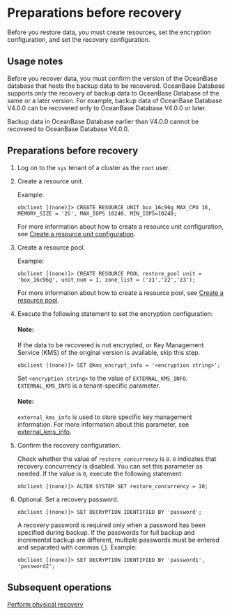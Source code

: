 # Preparations before recovery

Before you restore data, you must create resources, set the encryption configuration, and set the recovery configuration.

## Usage notes

Before you recover data, you must confirm the version of the OceanBase database that hosts the backup data to be recovered. OceanBase Database supports only the recovery of backup data to OceanBase Database of the same or a later version. For example, backup data of OceanBase Database V4.0.0 can be recovered only to OceanBase Database V4.0.0 or later.

Backup data in OceanBase Database earlier than V4.0.0 cannot be recovered to OceanBase Database V4.0.0.

## Preparations before recovery

1. Log on to the `sys` tenant of a cluster as the `root` user.

2. Create a resource unit.

   Example:

   ```shell
   obclient [(none)]> CREATE RESOURCE UNIT box_16c96g MAX_CPU 16, MEMORY_SIZE = '2G', MAX_IOPS 10240, MIN_IOPS=10240;
   ```

   For more information about how to create a resource unit configuration, see [Create a resource unit configuration](../../../7.reference/2.administrator-guide/2.basic-database-management/3.manage-resources/2.create-a-resource-unit.md).

3. Create a resource pool.

   Example:

   ```shell
   obclient [(none)]> CREATE RESOURCE POOL restore_pool unit = 'box_16c96g', unit_num = 1, zone_list = ('z1','z2','z3');
   ```

   For more information about how to create a resource pool, see [Create a resource pool](../../../7.reference/2.administrator-guide/2.basic-database-management/3.manage-resources/4.create-a-resource-pool.md).

4. Execute the following statement to set the encryption configuration:

   <main id="notice" type='explain'>
   <h4>Note:</h4>
   <p>If the data to be recovered is not encrypted, or Key Management Service (KMS) of the original version is available, skip this step. </p>
   </main>

   ```shell
   obclient [(none)]> SET @kms_encrypt_info = '<encryption string>';
   ```

   Set `<encryption string>` to the value of `EXTERNAL_KMS_INFO`. `EXTERNAL_KMS_INFO` is a tenant-specific parameter.

   <main id="notice" type='explain'>
   <h4>Note:</h4>
   <p><code>external_kms_info</code> is used to store specific key management information. For more information about this parameter, see <a href="../../../../7.reference/5.system-reference/1.system-configuration-items/4.tenant-level-configuration-items/11.external_kms_info.md">external_kms_info</a>. </p>
   </main>

5. Confirm the recovery configuration.

   Check whether the value of `restore_concurrency` is `0`. `0` indicates that recovery concurrency is disabled. You can set this parameter as needed. If the value is `0`, execute the following statement:

   ```shell
   obclient [(none)]> ALTER SYSTEM SET restore_concurrency = 10;
   ```

6. Optional. Set a recovery password.

   ```shell
   obclient [(none)]> SET DECRYPTION IDENTIFIED BY 'password';
   ```

   A recovery password is required only when a password has been specified during backup. If the passwords for full backup and incremental backup are different, multiple passwords must be entered and separated with commas (,). Example:

   ```shell
   obclient [(none)]> SET DECRYPTION IDENTIFIED BY 'password1', 'password2';
   ```

## Subsequent operations

[Perform physical recovery](2.initiate-the-tenant-restore.md)
